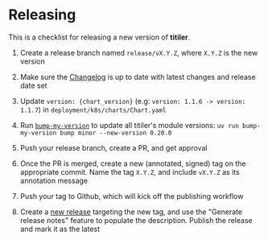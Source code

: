 # Releasing

This is a checklist for releasing a new version of **titiler**.

1. Create a release branch named `release/vX.Y.Z`, where `X.Y.Z` is the new version

2. Make sure the [Changelog](CHANGES.md) is up to date with latest changes and release date set

3. Update `version: {chart_version}` (e.g: `version: 1.1.6 -> version: 1.1.7`) in `deployment/k8s/charts/Chart.yaml`

4. Run [`bump-my-version`](https://callowayproject.github.io/bump-my-version/) to update all titiler's module versions: `uv run bump-my-version bump minor --new-version 0.20.0`

5. Push your release branch, create a PR, and get approval

6. Once the PR is merged, create a new (annotated, signed) tag on the appropriate commit. Name the tag `X.Y.Z`, and include `vX.Y.Z` as its annotation message

7. Push your tag to Github, which will kick off the publishing workflow

8. Create a [new release](https://github.com/developmentseed/titiler/releases/new) targeting the new tag, and use the "Generate release notes" feature to populate the description. Publish the release and mark it as the latest
